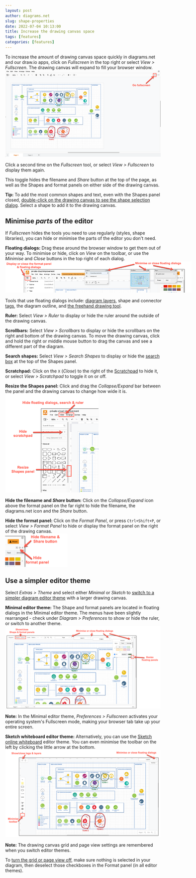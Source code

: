```yaml
---
layout: post
author: diagrams.net
slug: shape-properties
date: 2022-07-04 10:13:00
title: Increase the drawing canvas space
tags: [features]
categories: [features]
---
```


To increase the amount of drawing canvas space quickly in diagrams.net and our draw.io apps, click on _Fullscreen_ in the top right or select _View > Fullscreen_. The drawing canvas will expand to fill your browser window. 
<br /><img src="/assets/img/blog/fullscreen.png" style="width=100%;max-width:500px;height:auto;" alt="Increase the drawing canvas space">

Click a second time on the _Fullscreen_ tool, or select _View > Fullscreen_ to display them again.

This toggle hides the filename and _Share_ button at the top of the page, as well as the Shapes and format panels on either side of the drawing canvas. 

**Tip:** To add the most common shapes and text, even with the Shapes panel closed, [double-click on the drawing canvas to see the shape selection dialog](/blog/double-click-shortcut.html). Select a shape to add it to the drawing canvas. 

## Minimise _parts_ of the editor

If _Fullscreen_ hides the tools you need to use regularly (styles, shape libraries), you can hide or minimise the parts of the editor you don't need.

**Floating dialogs:** Drag these around the browser window to get them out of your way. To minimise or hide, click on _View_ on the toolbar, or use the _Minimise_ and _Close_ buttons in the top right of each dialog.
<br /><img src="/assets/img/blog/floating-dialogs-show-hide.png" style="width=100%;max-width:600px;height:auto;" alt="Display, hide and minimise floating panels and the format panel on the right to maximise drawing canvas space">

Tools that use floating dialogs include: [diagram layers](/doc/layers.html), shape and connector [tags](/blog/tags-in-diagrams.html), the diagram outline, and [the freehand drawing tool](/doc/faq/insert-freehand-shapes.html).

**Ruler:** Select _View > Ruler_ to display or hide the ruler around the outside of the drawing canvas. 

**Scrollbars:** Select _View > Scrollbars_ to display or hide the scrollbars on the right and bottom of the drawing canvas. To move the drawing canvas, click and hold the right or middle mouse button to drag the canvas and see a different part of the diagram.

**Search shapes:** Select _View > Search Shapes_ to display or hide the [search box](/doc/faq/shape-search.html) at the top of the Shapes panel. 

**Scratchpad:** Click on the ``X`` (_Close_) to the right of the [Scratchpad](/doc/faq/scratchpad.html) to hide it, or select _View > Scratchpad_ to toggle it on or off.

**Resize the Shapes panel:** Click and drag the _Collapse/Expand_ bar between the panel and the drawing canvas to change how wide it is. 
<br /><img src="/assets/img/blog/drawing-canvas-make-more-space.png" style="width=100%;max-width:300px;height:auto;" alt="Display, hide and minimise floating panels and resize the Shapes panel to maximise drawing canvas space">

**Hide the filename and _Share_ button:** Click on the _Collapse/Expand_ icon above the format panel on the far right to hide the filename, the diagrams.net icon and the _Share_ button.

**Hide the format panel:** Click on the _Format Panel_, or press ``Ctrl+Shift+P``, or select _View > Format Panel_ to hide or display the format panel on the right of the drawing canvas. 
<br /><img src="/assets/img/blog/drawing-canvas-make-more-space2.png" style="width=100%;max-width:200px;height:auto;" alt="Display, hide and minimise format panel, and filename at the top of the page to maximise drawing canvas space">

## Use a simpler editor theme

Select _Extras > Theme_ and select either _Minimal_ or _Sketch_ to [switch to a simpler diagram editor theme](/blog/diagram-editor-theme.html) with a larger drawing canvas.


**Minimal editor theme:** The Shape and format panels are located in floating dialogs in the Minimal editor theme. The menus have been slightly rearranged - check under _Diagram > Preferences_ to show or hide the ruler, or switch to another theme.
<br /><img src="/assets/img/blog/drawing-canvas-minimal-theme.png" style="width=100%;max-width:500px;height:auto;" alt="Make the drawing canvas less cluttered when using the Minimal editor theme in diagrams.net or draw.io">

**Note:** In the Minimal editor theme, _Preferences > Fullscreen_ activates your operating system's Fullscreen mode, making your browser tab take up your entire screen.

**Sketch whiteboard editor theme:** Alternatively, you can use the [Sketch online whiteboard](/blog/sketch-online-whiteboard.html) editor theme. You can even minimise the toolbar on the left by clicking the little arrow at the bottom. 
<br /><img src="/assets/img/blog/drawing-canvas-sketch-theme.png" style="width=100%;max-width:500px;height:auto;" alt="Make the drawing canvas less cluttered when using the Sketch online whiteboard editor theme in diagrams.net or draw.io">

**Note:** The drawing canvas grid and page view settings are remembered when you switch editor themes. 

To [turn the grid or page view off](/blog/change-drawing-canvas.html), make sure nothing is selected in your diagram, then deselect those checkboxes in the Format panel (in all editor themes).